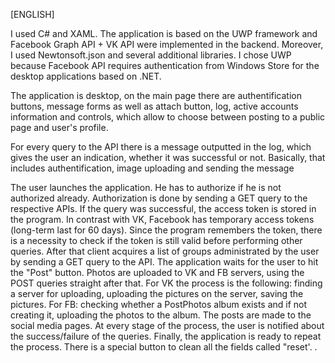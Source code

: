 [ENGLISH]

I used C# and XAML. The application is based on the UWP framework and Facebook Graph API + VK API were implemented in the backend.  Moreover, I used Newtonsoft.json and several additional libraries. I chose UWP because Facebook API requires authentication from Windows Store for the desktop applications based on .NET. 

The application is desktop, on the main page there are authentification buttons, message forms as well as attach button, log, active accounts information and controls, which allow to choose between posting to a public page and user's profile.

For every query to the API there is a message outputted in the log, which gives the user an indication, whether it was successful or not. Basically, that includes authentification, image uploading and sending the message 

The user launches the application. He has to authorize if he is not authorized already. Authorization is done by sending a GET query to the respective APIs. If the query was successful, the access token is stored in the program. In contrast with VK, Facebook has temporary access tokens (long-term last for 60 days). Since the program remembers the token, there is a necessity to check if the token is still valid before performing other queries. After that client acquires a list of groups administrated by the user by sending a GET query to the API. The application waits for the user to hit the "Post" button. Photos are uploaded to VK and FB servers, using the POST queries straight after that. For VK the process is the following: finding a server for uploading, uploading the pictures on the server, saving the pictures. For FB: checking whether a PostPhotos album exists and if not creating it, uploading the photos to the album. The posts are made to the social media pages. At every stage of the process, the user is notified about the success/failure of the queries. Finally, the application is ready to repeat the process. There is a special button to clean all the fields called "reset'.
. 
